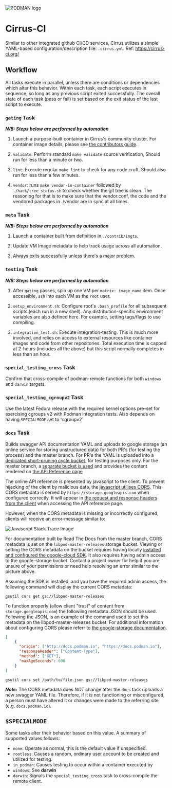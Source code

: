 ![PODMAN logo](../../logo/podman-logo-source.svg)

# Cirrus-CI

Similar to other integrated github CI/CD services, Cirrus utilizes a simple
YAML-based configuration/description file: ``.cirrus.yml``.  Ref: https://cirrus-ci.org/


## Workflow

All tasks execute in parallel, unless there are conditions or dependencies
which alter this behavior.  Within each task, each script executes in sequence,
so long as any previous script exited successfully.  The overall state of each
task (pass or fail) is set based on the exit status of the last script to execute.

### ``gating`` Task

***N/B: Steps below are performed by automation***

1. Launch a purpose-built container in Cirrus's community cluster.
   For container image details, please see
   [the contributors guide](https://github.com/containers/podman/blob/master/CONTRIBUTING.md#go-format-and-lint).

3. ``validate``: Perform standard `make validate` source verification,
   Should run for less than a minute or two.

4. ``lint``: Execute regular `make lint` to check for any code cruft.
   Should also run for less than a few minutes.

5. ``vendor``: runs `make vendor-in-container` followed by `./hack/tree_status.sh` to check
   whether the git tree is clean. The reasoning for that is to make sure that
   the vendor.conf, the code and the vendored packages in ./vendor are in sync
   at all times.

### ``meta`` Task

***N/B: Steps below are performed by automation***

1. Launch a container built from definition in ``./contrib/imgts``.

2. Update VM Image metadata to help track usage across all automation.

4. Always exits successfully unless there's a major problem.


### ``testing`` Task

***N/B: Steps below are performed by automation***

1. After `gating` passes, spin up one VM per
   `matrix: image_name` item. Once accessible, ``ssh``
   into each VM as the `root` user.

2. ``setup_environment.sh``: Configure root's `.bash_profile`
    for all subsequent scripts (each run in a new shell).  Any
    distribution-specific environment variables are also defined
    here.  For example, setting tags/flags to use compiling.

5. ``integration_test.sh``: Execute integration-testing.  This is
   much more involved, and relies on access to external
   resources like container images and code from other repositories.
   Total execution time is capped at 2-hours (includes all the above)
   but this script normally completes in less than an hour.


### ``special_testing_cross`` Task

Confirm that cross-compile of podman-remote functions for both `windows`
and `darwin` targets.


### ``special_testing_cgroupv2`` Task

Use the latest Fedora release with the required kernel options pre-set for
exercising cgroups v2 with Podman integration tests.  Also depends on
having `SPECIALMODE` set to 'cgroupv2`


### `docs` Task

Builds swagger API documentation YAML and uploads to google storage (an online
service for storing unstructured data) for both
PR's (for testing the process) and the master branch.  For PR's
the YAML is uploaded into a [dedicated short-pruning cycle
bucket.](https://storage.googleapis.com/libpod-pr-releases/) for testing purposes
only.  For the master branch, a [separate bucket is
used](https://storage.googleapis.com/libpod-master-releases) and provides the
content rendered on [the API Reference page](https://docs.podman.io/en/latest/_static/api.html)

The online API reference is presented by javascript to the client.  To prevent hijacking
of the client by malicious data, the [javascript utilises CORS](https://cloud.google.com/storage/docs/cross-origin).
This CORS metadata is served by `https://storage.googleapis.com` when configured correctly.
It will appear in [the request and response headers from the
client](https://cloud.google.com/storage/docs/configuring-cors#troubleshooting) when accessing
the API reference page.

However, when the CORS metadata is missing or incorrectly configured, clients will receive an
error-message similar to:

![Javascript Stack Trace Image](swagger_stack_trace.png)

For documentation built by Read The Docs from the master branch, CORS metadata is
set on the `libpod-master-releases` storage bucket.  Viewing or setting the CORS
metadata on the bucket requires having locally [installed and
configured the google-cloud SDK](https://cloud.google.com/sdk/docs).  It also requires having
admin access to the google-storage bucket.  Contact a project owner for help if you are
unsure of your permissions or need help resolving an error similar to the picture above.

Assuming the SDK is installed, and you have the required admin access, the following command
will display the current CORS metadata:

```
gsutil cors get gs://libpod-master-releases
```

To function properly (allow client "trust" of content from `storage.googleapis.com`) the followiing
metadata JSON should be used.  Following the JSON, is an example of the command used to set this
metadata on the libpod-master-releases bucket.  For additional information about configuring CORS
please referr to [the google-storage documentation](https://cloud.google.com/storage/docs/configuring-cors).

```JSON
[
    {
      "origin": ["http://docs.podman.io", "https://docs.podman.io"],
      "responseHeader": ["Content-Type"],
      "method": ["GET"],
      "maxAgeSeconds": 600
    }
]
```

```
gsutil cors set /path/to/file.json gs://libpod-master-releases
```

***Note:*** The CORS metadata does _NOT_ change after the `docs` task uploads a new swagger YAML
file.  Therefore, if it is not functioning or misconfigured, a person must have altered it or
changes were made to the referring site (e.g. `docs.podman.io`).

## `$SPECIALMODE`

Some tasks alter their behavior based on this value.  A summary of supported
values follows:

* `none`: Operate as normal, this is the default value if unspecified.
* `rootless`: Causes a random, ordinary user account to be created
              and utilized for testing.
* `in_podman`: Causes testing to occur within a container executed by
* `windows`: See **darwin**
* `darwin`: Signals the ``special_testing_cross`` task to cross-compile the remote client.
